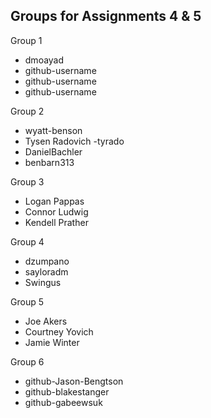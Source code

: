 ## Groups for Assignments 4 & 5

Group 1
- dmoayad
- github-username
- github-username
- github-username

Group 2
- wyatt-benson
- Tysen Radovich -tyrado
- DanielBachler
- benbarn313

Group 3
- Logan Pappas
- Connor Ludwig 
- Kendell Prather

Group 4
- dzumpano
- sayloradm
- Swingus

Group 5
- Joe Akers
- Courtney Yovich
- Jamie Winter

Group 6
- github-Jason-Bengtson
- github-blakestanger
- github-gabeewsuk
